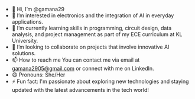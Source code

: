 - 👋 Hi, I’m @gamana29
- 👀 I’m interested in electronics and the integration of AI in everyday applications.
- 🌱 I’m currently learning skills in programming, circuit design, data analysis, and project management as part of my ECE curriculum at KL University.
- 💞️ I’m looking to collaborate on projects that involve innovative AI solutions.
- 📫 How to reach me You can contact me via email at gamana2905@gmail.com or connect with me on LinkedIn.
- 😄 Pronouns: She/Her
- ⚡ Fun fact:  I'm passionate about exploring new technologies and staying updated with the latest advancements in the tech world!
  

<!---
gamana29/gamana29 is a ✨ special ✨ repository because its `README.md` (this file) appears on your GitHub profile.
You can click the Preview link to take a look at your changes.
--->
